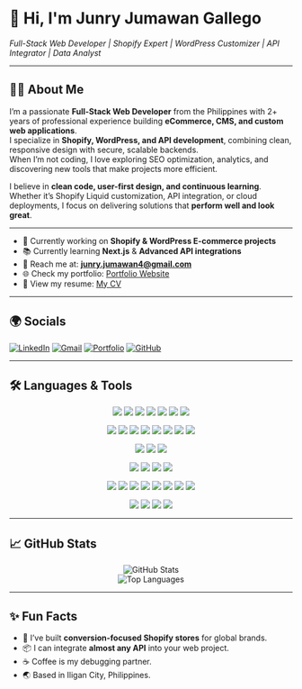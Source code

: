 # 👋 Hi, I'm Junry Jumawan Gallego

*Full-Stack Web Developer | Shopify Expert | WordPress Customizer | API Integrator | Data Analyst*

---

## 🧑‍💻 About Me

I’m a passionate **Full-Stack Web Developer** from the Philippines with 2+ years of professional experience building **eCommerce, CMS, and custom web applications**.  
I specialize in **Shopify, WordPress, and API development**, combining clean, responsive design with secure, scalable backends.  
When I’m not coding, I love exploring SEO optimization, analytics, and discovering new tools that make projects more efficient.  

I believe in **clean code, user-first design, and continuous learning**. Whether it’s Shopify Liquid customization, API integration, or cloud deployments, I focus on delivering solutions that **perform well and look great**.

---

- 🚀 Currently working on **Shopify & WordPress E-commerce projects**
- 📚 Currently learning **Next.js** & **Advanced API integrations**
- 📩 Reach me at: **junry.jumawan4@gmail.com**
- 🌐 Check my portfolio: [Portfolio Website](https://snopeee1.github.io/Portfolio/)
- 📄 View my resume: [My CV](https://drive.google.com/file/d/15AD8mis9NMoA71zKUdN80eqbSDe4C5-t/view)

---

## 🌍 Socials

[![LinkedIn](https://img.shields.io/badge/LinkedIn-0A66C2?style=for-the-badge&logo=linkedin&logoColor=white)](https://www.linkedin.com/in/junry-gallego)
[![Gmail](https://img.shields.io/badge/Gmail-D14836?style=for-the-badge&logo=gmail&logoColor=white)](mailto:junry.jumawan4@gmail.com)
[![Portfolio](https://img.shields.io/badge/Portfolio-000?style=for-the-badge&logo=About.me&logoColor=white)](https://snopeee1.github.io/Portfolio/)
[![GitHub](https://img.shields.io/badge/GitHub-181717?style=for-the-badge&logo=github&logoColor=white)](https://github.com/Snopeee1)

---

## 🛠 Languages & Tools

<p align="center">
  <!-- Languages -->
  <img src="https://img.shields.io/badge/JavaScript-F7DF1E?style=for-the-badge&logo=javascript&logoColor=black"/>
  <img src="https://img.shields.io/badge/PHP-777BB4?style=for-the-badge&logo=php&logoColor=white"/>
  <img src="https://img.shields.io/badge/Python-3776AB?style=for-the-badge&logo=python&logoColor=white"/>
  <img src="https://img.shields.io/badge/C-00599C?style=for-the-badge&logo=c&logoColor=white"/>
  <img src="https://img.shields.io/badge/C++-00599C?style=for-the-badge&logo=cplusplus&logoColor=white"/>
  <img src="https://img.shields.io/badge/HTML5-E34F26?style=for-the-badge&logo=html5&logoColor=white"/>
  <img src="https://img.shields.io/badge/CSS3-1572B6?style=for-the-badge&logo=css3&logoColor=white"/>
</p>

<p align="center">
  <!-- Frameworks & Libraries -->
  <img src="https://img.shields.io/badge/React-20232A?style=for-the-badge&logo=react&logoColor=61DAFB"/>
  <img src="https://img.shields.io/badge/Next.js-000000?style=for-the-badge&logo=nextdotjs&logoColor=white"/>
  <img src="https://img.shields.io/badge/Node.js-339933?style=for-the-badge&logo=nodedotjs&logoColor=white"/>
  <img src="https://img.shields.io/badge/Express.js-000000?style=for-the-badge&logo=express&logoColor=white"/>
  <img src="https://img.shields.io/badge/Laravel-FF2D20?style=for-the-badge&logo=laravel&logoColor=white"/>
  <img src="https://img.shields.io/badge/Django-092E20?style=for-the-badge&logo=django&logoColor=white"/>
  <img src="https://img.shields.io/badge/Tailwind_CSS-38B2AC?style=for-the-badge&logo=tailwind-css&logoColor=white"/>
  <img src="https://img.shields.io/badge/Bootstrap-7952B3?style=for-the-badge&logo=bootstrap&logoColor=white"/>
</p>

<p align="center">
  <!-- Databases -->
  <img src="https://img.shields.io/badge/MySQL-005C84?style=for-the-badge&logo=mysql&logoColor=white"/>
  <img src="https://img.shields.io/badge/PostgreSQL-316192?style=for-the-badge&logo=postgresql&logoColor=white"/>
  <img src="https://img.shields.io/badge/MongoDB-4EA94B?style=for-the-badge&logo=mongodb&logoColor=white"/>
</p>

<p align="center">
  <!-- CMS & E-commerce -->
  <img src="https://img.shields.io/badge/Shopify-7AB55C?style=for-the-badge&logo=shopify&logoColor=white"/>
  <img src="https://img.shields.io/badge/WordPress-21759B?style=for-the-badge&logo=wordpress&logoColor=white"/>
  <img src="https://img.shields.io/badge/WooCommerce-96588A?style=for-the-badge&logo=woocommerce&logoColor=white"/>
  <img src="https://img.shields.io/badge/Wix-000000?style=for-the-badge&logo=wix&logoColor=white"/>
</p>

<p align="center">
  <!-- Tools & Platforms -->
  <img src="https://img.shields.io/badge/Git-F05032?style=for-the-badge&logo=git&logoColor=white"/>
  <img src="https://img.shields.io/badge/GitHub-181717?style=for-the-badge&logo=github&logoColor=white"/>
  <img src="https://img.shields.io/badge/Vercel-000000?style=for-the-badge&logo=vercel&logoColor=white"/>
  <img src="https://img.shields.io/badge/Google_Cloud-4285F4?style=for-the-badge&logo=googlecloud&logoColor=white"/>
  <img src="https://img.shields.io/badge/AWS-232F3E?style=for-the-badge&logo=amazonaws&logoColor=white"/>
  <img src="https://img.shields.io/badge/Supabase-3ECF8E?style=for-the-badge&logo=supabase&logoColor=white"/>
  <img src="https://img.shields.io/badge/Nginx-269539?style=for-the-badge&logo=nginx&logoColor=white"/>
  <img src="https://img.shields.io/badge/PM2-2B037A?style=for-the-badge&logo=pm2&logoColor=white"/>
</p>

<p align="center">
  <!-- Data & Analytics -->
  <img src="https://img.shields.io/badge/Google_Analytics-E37400?style=for-the-badge&logo=googleanalytics&logoColor=white"/>
  <img src="https://img.shields.io/badge/Search_Console-458CF5?style=for-the-badge&logo=google&logoColor=white"/>
  <img src="https://img.shields.io/badge/Microsoft_Excel-217346?style=for-the-badge&logo=microsoftexcel&logoColor=white"/>
  <img src="https://img.shields.io/badge/Google_Sheets-34A853?style=for-the-badge&logo=googlesheets&logoColor=white"/>
</p>

---

## 📈 GitHub Stats

<p align="center">
  <img src="https://github-readme-stats.vercel.app/api?username=Snopeee1&show_icons=true&theme=radical" alt="GitHub Stats"/>
  <br/>
  <img src="https://github-readme-stats.vercel.app/api/top-langs/?username=Snopeee1&layout=compact&theme=radical" alt="Top Languages"/>
</p>

---

## ✨ Fun Facts

- 🎯 I’ve built **conversion-focused Shopify stores** for global brands.  
- 📦 I can integrate **almost any API** into your web project.  
- ☕ Coffee is my debugging partner.  
- 🌏 Based in Iligan City, Philippines.  
